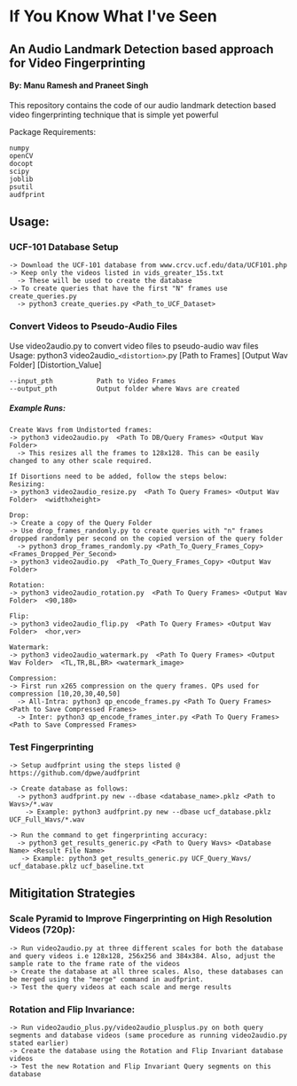 # If You Know What I've Seen
## An Audio Landmark Detection based approach for Video Fingerprinting
#### By: Manu Ramesh and Praneet Singh

This repository contains the code of our audio landmark detection based video fingerprinting technique that is simple yet powerful
</br>

Package Requirements:
```
numpy
openCV
docopt
scipy
joblib
psutil
audfprint
```

## Usage:
### UCF-101 Database Setup
```
-> Download the UCF-101 database from www.crcv.ucf.edu/data/UCF101.php
-> Keep only the videos listed in vids_greater_15s.txt
  -> These will be used to create the database
-> To create queries that have the first "N" frames use create_queries.py
  -> python3 create_queries.py <Path_to_UCF_Dataset>
```
### Convert Videos to Pseudo-Audio Files
Use video2audio.py to convert video files to pseudo-audio wav files </br>
Usage: python3 video2audio_`<distortion>`.py [Path to Frames] [Output Wav Folder] [Distortion_Value]

```
--input_pth           Path to Video Frames
--output_pth          Output folder where Wavs are created
```

##### Example Runs:
```
Create Wavs from Undistorted frames:
-> python3 video2audio.py  <Path To DB/Query Frames> <Output Wav Folder>  
  -> This resizes all the frames to 128x128. This can be easily changed to any other scale required.

If Disortions need to be added, follow the steps below:
Resizing:
-> python3 video2audio_resize.py  <Path To Query Frames> <Output Wav Folder>  <widthxheight>

Drop:
-> Create a copy of the Query Folder 
-> Use drop_frames_randomly.py to create queries with "n" frames dropped randomly per second on the copied version of the query folder
  -> python3 drop_frames_randomly.py <Path_To_Query_Frames_Copy> <Frames_Dropped_Per_Second>
-> python3 video2audio.py  <Path_To_Query_Frames_Copy> <Output Wav Folder> 

Rotation:
-> python3 video2audio_rotation.py  <Path To Query Frames> <Output Wav Folder>  <90,180>

Flip:
-> python3 video2audio_flip.py  <Path To Query Frames> <Output Wav Folder>  <hor,ver>

Watermark:
-> python3 video2audio_watermark.py  <Path To Query Frames> <Output Wav Folder>  <TL,TR,BL,BR> <watermark_image>

Compression:
-> First run x265 compression on the query frames. QPs used for compression [10,20,30,40,50]
  -> All-Intra: python3 qp_encode_frames.py <Path To Query Frames> <Path to Save Compressed Frames>
  -> Inter: python3 qp_encode_frames_inter.py <Path To Query Frames> <Path to Save Compressed Frames>

```
### Test Fingerprinting
```
-> Setup audfprint using the steps listed @ https://github.com/dpwe/audfprint

-> Create database as follows:
  -> python3 audfprint.py new --dbase <database_name>.pklz <Path to Wavs>/*.wav
    -> Example: python3 audfprint.py new --dbase ucf_database.pklz UCF_Full_Wavs/*.wav
    
-> Run the command to get fingerprinting accuracy:
  -> python3 get_results_generic.py <Path to Query Wavs> <Database Name> <Result File Name> 
   -> Example: python3 get_results_generic.py UCF_Query_Wavs/ ucf_database.pklz ucf_baseline.txt 

```

## Mitigitation Strategies

### Scale Pyramid to Improve Fingerprinting on High Resolution Videos (720p):
```
-> Run video2audio.py at three different scales for both the database and query videos i.e 128x128, 256x256 and 384x384. Also, adjust the sample rate to the frame rate of the videos
-> Create the database at all three scales. Also, these databases can be merged using the "merge" command in audfprint.
-> Test the query videos at each scale and merge results
```

### Rotation and Flip Invariance:

```
-> Run video2audio_plus.py/video2audio_plusplus.py on both query segments and database videos (same procedure as running video2audio.py stated earlier)
-> Create the database using the Rotation and Flip Invariant database videos
-> Test the new Rotation and Flip Invariant Query segments on this database
```







